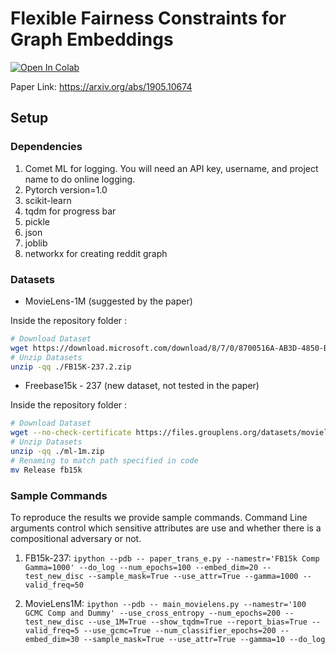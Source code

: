 # Flexible Fairness Constraints for Graph Embeddings

[![Open In Colab](https://colab.research.google.com/assets/colab-badge.svg)](https://colab.research.google.com/drive/1A2N4yD59Q992NtbiIIuQLTPQeN_r0IjD?usp=sharing)

Paper Link: https://arxiv.org/abs/1905.10674

## Setup

### Dependencies

1. Comet ML for logging. You will need an API key, username, and project name to do online logging.
2. Pytorch version=1.0
3. scikit-learn
4. tqdm for progress bar
5. pickle
6. json
7. joblib
8. networkx for creating reddit graph

### Datasets

- MovieLens-1M (suggested by the paper)

Inside the repository folder :
```bash
# Download Dataset
wget https://download.microsoft.com/download/8/7/0/8700516A-AB3D-4850-B4BB-805C515AECE1/FB15K-237.2.zip
# Unzip Datasets
unzip -qq ./FB15K-237.2.zip
```
- Freebase15k - 237 (new dataset, not tested in the paper)

Inside the repository folder :
```bash
# Download Dataset
wget --no-check-certificate https://files.grouplens.org/datasets/movielens/ml-1m.zip
# Unzip Datasets
unzip -qq ./ml-1m.zip
# Renaming to match path specified in code
mv Release fb15k
```


### Sample Commands
To reproduce the results we provide sample commands. Command Line arguments
control which sensitive attributes are use and whether there is a compositional
adversary or not.

1. FB15k-237:
`ipython --pdb -- paper_trans_e.py --namestr='FB15k Comp Gamma=1000' --do_log
--num_epochs=100 --embed_dim=20 --test_new_disc --sample_mask=True
--use_attr=True --gamma=1000 --valid_freq=50`

2. MovieLens1M:
`ipython --pdb -- main_movielens.py --namestr='100 GCMC Comp and Dummy'
--use_cross_entropy --num_epochs=200 --test_new_disc --use_1M=True
--show_tqdm=True --report_bias=True --valid_freq=5 --use_gcmc=True
--num_classifier_epochs=200 --embed_dim=30 --sample_mask=True --use_attr=True
--gamma=10 --do_log`
